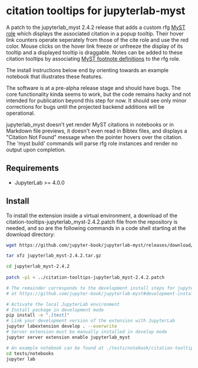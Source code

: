 # citation tooltips for jupyterlab-myst

A patch to the jupyterlab_myst 2.4.2 release that adds a custom rfg [MyST role](https://mystmd.org/guide/quickstart-myst-markdown#directives-and-roles) which displays the associated citation in a popup tooltip. Their hover link counters operate seperately from those of the cite role and use the red color. Mouse clicks on the hover link freeze or unfreeze the display of its tooltip and a displayed tooltip is draggable. Notes can be added to these citation tooltips by associating [MyST footnote definitions](https://mystmd.org/guide/typography#footnotes) to the rfg role. 

The install instructions below end by orienting towards an example notebook that illustrates these features.

The software is at a pre-alpha release stage and should have bugs. The core functionality kinda seems to work, but the code remains hacky and not intended for publication beyond this step for now. It should see only minor corrections for bugs until the projected backend additions will be operational.

jupyterlab_myst doesn't yet render MyST citations in notebooks or in Markdown file previews, it doesn't even read in Bibtex files, and displays a "Citation Not Found" message when the pointer hovers over the citation. The 'myst build' commands will parse rfg role instances and render no output upon completion.

## Requirements

- JupyterLab >= 4.0.0

## Install

To install the extension inside a virtual environment, a download of the citation-tooltips-jupyterlab_myst-2.4.2.patch file from the repository is needed, and so are the following commands in a code shell starting at the download directory:

```bash
wget https://github.com/jupyter-book/jupyterlab-myst/releases/download/v2.4.2/jupyterlab_myst-2.4.2.tar.gz

tar xfz jupyterlab_myst-2.4.2.tar.gz

cd jupyterlab_myst-2.4.2
 
patch -p1 < ../citation-tooltips-jupyterlab_myst-2.4.2.patch

# The remainder corresponds to the development install steps for jupyterlab-myst
# at https://github.com/jupyter-book/jupyterlab-myst#development-install

# Activate the local JupyterLab environment 
# Install package in development mode
pip install -e ".[test]"
# Link your development version of the extension with JupyterLab
jupyter labextension develop . --overwrite
# Server extension must be manually installed in develop mode
jupyter server extension enable jupyterlab_myst

# An example notebook can be found at ./tests/notebook/citation-tooltips.ipynb
cd tests/notebooks
jupyter lab
```

